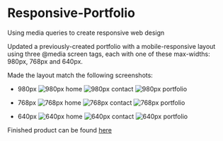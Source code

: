 # Responsive-Portfolio
Using media queries to create responsive web design

Updated a previously-created portfolio with a mobile-responsive layout using three @media screen tags, each with one of these max-widths: 980px, 768px and 640px.

Made the layout match the following screenshots:

* 980px
![980px home](/assets/images/980-index.jpg)
![980px contact](/assets/images/980-contact.jpg)
![980px portfolio](/assets/images/980-portfolio.jpg)

* 768px
![768px home](/assets/images/768-index.jpg)
![768px contact](/assets/images/768-contact.jpg)
![768px portfolio](/assets/images/768-portfolio.jpg)

* 640px
![640px home](/assets/images/640-index.jpg)
![640px contact](/assets/images/640-contact.jpg)
![640px portfolio](/assets/images/640-portfolio.jpg)

Finished product can be found [here](https://meredithhazan.github.io/Responsive-Portfolio/)
